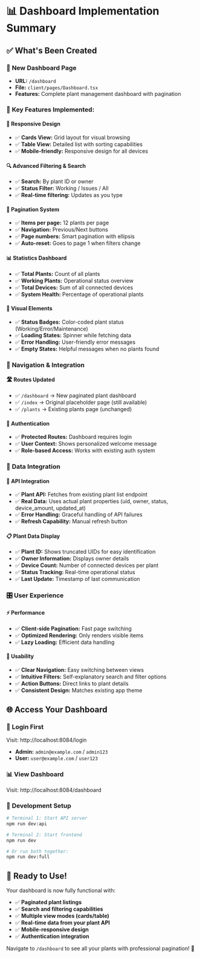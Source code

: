 # 📊 Dashboard Implementation Summary

## ✅ What's Been Created

### 🎯 **New Dashboard Page**
- **URL:** `/dashboard` 
- **File:** `client/pages/Dashboard.tsx`
- **Features:** Complete plant management dashboard with pagination

### 🔧 **Key Features Implemented:**

#### 📱 **Responsive Design**
- ✅ **Cards View:** Grid layout for visual browsing
- ✅ **Table View:** Detailed list with sorting capabilities
- ✅ **Mobile-friendly:** Responsive design for all devices

#### 🔍 **Advanced Filtering & Search**
- ✅ **Search:** By plant ID or owner
- ✅ **Status Filter:** Working / Issues / All
- ✅ **Real-time filtering:** Updates as you type

#### 📄 **Pagination System**
- ✅ **Items per page:** 12 plants per page
- ✅ **Navigation:** Previous/Next buttons
- ✅ **Page numbers:** Smart pagination with ellipsis
- ✅ **Auto-reset:** Goes to page 1 when filters change

#### 📊 **Statistics Dashboard**
- ✅ **Total Plants:** Count of all plants
- ✅ **Working Plants:** Operational status overview
- ✅ **Total Devices:** Sum of all connected devices
- ✅ **System Health:** Percentage of operational plants

#### 🎨 **Visual Elements**
- ✅ **Status Badges:** Color-coded plant status (Working/Error/Maintenance)
- ✅ **Loading States:** Spinner while fetching data
- ✅ **Error Handling:** User-friendly error messages
- ✅ **Empty States:** Helpful messages when no plants found

### 🔗 **Navigation & Integration**

#### 🛣️ **Routes Updated**
- ✅ `/dashboard` → New paginated plant dashboard
- ✅ `/index` → Original placeholder page (still available)
- ✅ `/plants` → Existing plants page (unchanged)

#### 🔐 **Authentication**
- ✅ **Protected Routes:** Dashboard requires login
- ✅ **User Context:** Shows personalized welcome message
- ✅ **Role-based Access:** Works with existing auth system

### 📡 **Data Integration**

#### 🔌 **API Integration**
- ✅ **Plant API:** Fetches from existing plant list endpoint
- ✅ **Real Data:** Uses actual plant properties (uid, owner, status, device_amount, updated_at)
- ✅ **Error Handling:** Graceful handling of API failures
- ✅ **Refresh Capability:** Manual refresh button

#### 📋 **Plant Data Display**
- ✅ **Plant ID:** Shows truncated UIDs for easy identification
- ✅ **Owner Information:** Displays owner details
- ✅ **Device Count:** Number of connected devices per plant
- ✅ **Status Tracking:** Real-time operational status
- ✅ **Last Update:** Timestamp of last communication

### 🎛️ **User Experience**

#### ⚡ **Performance**
- ✅ **Client-side Pagination:** Fast page switching
- ✅ **Optimized Rendering:** Only renders visible items
- ✅ **Lazy Loading:** Efficient data handling

#### 🎯 **Usability**
- ✅ **Clear Navigation:** Easy switching between views
- ✅ **Intuitive Filters:** Self-explanatory search and filter options
- ✅ **Action Buttons:** Direct links to plant details
- ✅ **Consistent Design:** Matches existing app theme

## 🌐 **Access Your Dashboard**

### 🔑 **Login First**
Visit: http://localhost:8084/login
- **Admin:** `admin@example.com` / `admin123`
- **User:** `user@example.com` / `user123`

### 📊 **View Dashboard**
Visit: http://localhost:8084/dashboard

### 🔧 **Development Setup**
```bash
# Terminal 1: Start API server
npm run dev:api

# Terminal 2: Start frontend
npm run dev

# Or run both together:
npm run dev:full
```

## 🎉 **Ready to Use!**

Your dashboard is now fully functional with:
- ✅ **Paginated plant listings**
- ✅ **Search and filtering capabilities**
- ✅ **Multiple view modes (cards/table)**
- ✅ **Real-time data from your plant API**
- ✅ **Mobile-responsive design**
- ✅ **Authentication integration**

Navigate to `/dashboard` to see all your plants with professional pagination! 🚀
